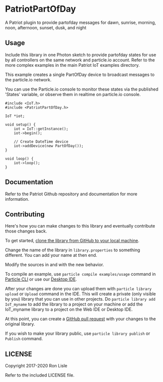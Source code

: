 # PatriotPartOfDay

A Patriot plugin to provide partofday messages for dawn, sunrise,
morning, noon, afternoon, sunset, dusk, and night


## Usage

Include this library in one Photon sketch to provide partofday states
for use by all controllers on the same network and particle.io account.
Refer to the more complex examples in the main Patriot IoT examples
 directory.

This example creates a single PartOfDay device to broadcast
messages to the particle.io network.

You can use the Particle.io console to monitor these states via the
published 'States' variable, or observe them in realtime on particle.io
console.

```
#include <IoT.h>
#include <PatriotPartOfDay.h>

IoT *iot;

void setup() {
    iot = IoT::getInstance();
    iot->begin();

    // Create DateTime device
    iot->addDevice(new PartOfDay());
}

void loop() {
    iot->loop();
}
```

## Documentation

Refer to the Patriot Github repository and documentation for more
information.


## Contributing

Here's how you can make changes to this library and eventually contribute those changes back.

To get started, [clone the library from GitHub to your local machine](https://help.github.com/articles/cloning-a-repository/).

Change the name of the library in `library.properties` to something different. You can add your name at then end.

Modify the sources in <src> and <examples> with the new behavior.

To compile an example, use `particle compile examples/usage` command in [Particle CLI](https://docs.particle.io/guide/tools-and-features/cli#update-your-device-remotely) or use our [Desktop IDE](https://docs.particle.io/guide/tools-and-features/dev/#compiling-code).

After your changes are done you can upload them with `particle library upload` or `Upload` command in the IDE. This will create a private (only visible by you) library that you can use in other projects. Do `particle library add IoT_myname` to add the library to a project on your machine or add the IoT_myname library to a project on the Web IDE or Desktop IDE.

At this point, you can create a [GitHub pull request](https://help.github.com/articles/about-pull-requests/) with your changes to the original library.

If you wish to make your library public, use `particle library publish` or `Publish` command.

## LICENSE
Copyright 2017-2020 Ron Lisle

Refer to the included LICENSE file.
